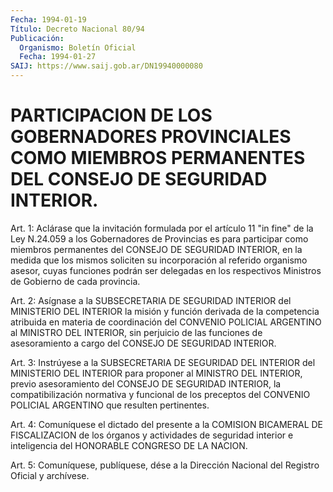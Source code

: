 ```yaml
---
Fecha: 1994-01-19
Título: Decreto Nacional 80/94
Publicación:
  Organismo: Boletín Oficial
  Fecha: 1994-01-27
SAIJ: https://www.saij.gob.ar/DN19940000080
---
```

# PARTICIPACION DE LOS GOBERNADORES PROVINCIALES COMO MIEMBROS PERMANENTES DEL CONSEJO DE SEGURIDAD INTERIOR.

<a id="1"></a>
Art. 1: Aclárase que la invitación formulada por el artículo 11 "in  fine"  de  la Ley N.24.059 a los Gobernadores de Provincias es para participar como  miembros permanentes del CONSEJO DE SEGURIDAD INTERIOR, en la medida  que  los  mismos soliciten su incorporación al referido organismo asesor, cuyas  funciones podrán ser delegadas en  los  respectivos  Ministros  de  Gobierno  de  cada  provincia.

<a id="2"></a>
Art.  2: Asígnase a la SUBSECRETARIA DE SEGURIDAD INTERIOR del MINISTERIO  DEL  INTERIOR  la  misión  y  función  derivada  de  la competencia atribuida  en  materia  de  coordinación  del  CONVENIO POLICIAL  ARGENTINO al MINISTRO DEL INTERIOR, sin perjuicio de  las funciones  de  asesoramiento  a  cargo  del  CONSEJO  DE  SEGURIDAD INTERIOR.

<a id="3"></a>
Art. 3: Instrúyese a la SUBSECRETARIA DE SEGURIDAD DEL INTERIOR del    MINISTERIO  DEL  INTERIOR  para  proponer  al  MINISTRO  DEL INTERIOR,  previo  asesoramiento del CONSEJO DE SEGURIDAD INTERIOR, la compatibilización  normativa  y  funcional  de los preceptos del CONVENIO POLICIAL ARGENTINO que resulten pertinentes.

<a id="4"></a>
Art.  4:  Comuníquese  el  dictado  del presente a la COMISION BICAMERAL  DE  FISCALIZACION  de  los  órganos   y  actividades  de seguridad  interior  e  inteligencia del HONORABLE CONGRESO  DE  LA NACION.

<a id="5"></a>
Art.  5: Comuníquese, publíquese, dése a la Dirección Nacional del Registro Oficial y archívese.